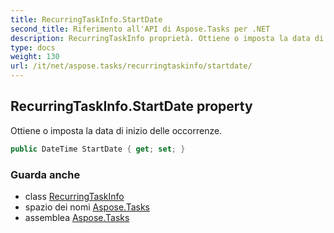 ```yaml
---
title: RecurringTaskInfo.StartDate
second_title: Riferimento all'API di Aspose.Tasks per .NET
description: RecurringTaskInfo proprietà. Ottiene o imposta la data di inizio delle occorrenze.
type: docs
weight: 130
url: /it/net/aspose.tasks/recurringtaskinfo/startdate/
---
```

## RecurringTaskInfo.StartDate property

Ottiene o imposta la data di inizio delle occorrenze.

```csharp
public DateTime StartDate { get; set; }
```

### Guarda anche

* class [RecurringTaskInfo](../)
* spazio dei nomi [Aspose.Tasks](../../recurringtaskinfo/)
* assemblea [Aspose.Tasks](../../../)


